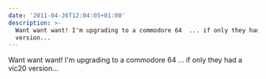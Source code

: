 ```yaml
---
date: '2011-04-26T12:04:05+01:00'
description: >-
  Want want want! I'm upgrading to a commodore 64  ... if only they had a vic20
  version...
---
```

Want want want! I'm upgrading to a commodore 64  ... if only they had a vic20 version...

